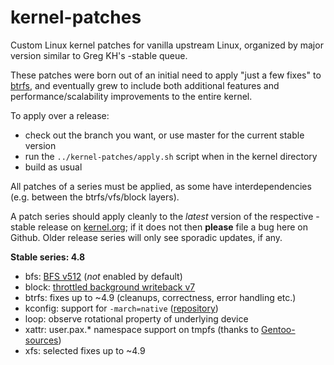 kernel-patches
==============

Custom Linux kernel patches for vanilla upstream Linux, organized by major
version similar to Greg KH's -stable queue.

These patches were born out of an initial need to apply "just a few fixes"
to [btrfs](https://btrfs.wiki.kernel.org/), and eventually grew to include both
additional features and performance/scalability improvements to the entire kernel.

To apply over a release:

- check out the branch you want, or use master for the current stable version
- run the `../kernel-patches/apply.sh` script when in the kernel directory
- build as usual

All patches of a series must be applied, as some have interdependencies
(e.g. between the btrfs/vfs/block layers).

A patch series should apply cleanly to the *latest* version of the respective -stable
release on [kernel.org](https://www.kernel.org/); if it does not then **please** file
a bug here on Github. Older release series will only see sporadic updates, if any.

**Stable series: 4.8**

- bfs: [BFS v512](http://ck-hack.blogspot.de/2016/10/bfs-version-0512-linux-48-ck1-muqss-for.html) (*not* enabled by default)
- block: [throttled background writeback v7](https://marc.info/?l=linux-block&m=147325975312628)
- btrfs: fixes up to ~4.9 (cleanups, correctness, error handling etc.)
- kconfig: support for `-march=native` ([repository](https://github.com/graysky2/kernel_gcc_patch))
- loop: observe rotational property of underlying device
- xattr: user.pax.* namespace support on tmpfs (thanks to [Gentoo-sources](https://gitweb.gentoo.org/proj/linux-patches.git/))
- xfs: selected fixes up to ~4.9

